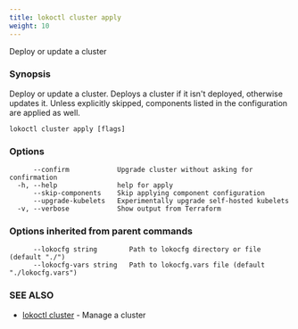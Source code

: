 ```yaml
---
title: lokoctl cluster apply
weight: 10
---
```


Deploy or update a cluster

### Synopsis

Deploy or update a cluster.
Deploys a cluster if it isn't deployed, otherwise updates it.
Unless explicitly skipped, components listed in the configuration are applied as well.

```
lokoctl cluster apply [flags]
```

### Options

```
      --confirm            Upgrade cluster without asking for confirmation
  -h, --help               help for apply
      --skip-components    Skip applying component configuration
      --upgrade-kubelets   Experimentally upgrade self-hosted kubelets
  -v, --verbose            Show output from Terraform
```

### Options inherited from parent commands

```
      --lokocfg string        Path to lokocfg directory or file (default "./")
      --lokocfg-vars string   Path to lokocfg.vars file (default "./lokocfg.vars")
```

### SEE ALSO

* [lokoctl cluster](../lokoctl_cluster)	 - Manage a cluster

